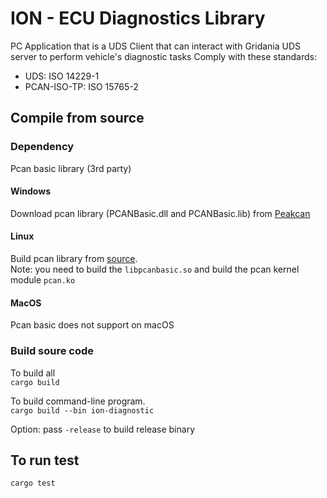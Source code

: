 # ION - ECU Diagnostics Library

PC Application that is a UDS Client that can interact with Gridania UDS server to perform vehicle's diagnostic tasks
Comply with these standards:  
 - UDS: ISO 14229-1  
 - PCAN-ISO-TP: ISO 15765-2 

## Compile from source

### Dependency

Pcan basic library (3rd party)

#### Windows

Download pcan library (PCANBasic.dll and PCANBasic.lib) from [Peakcan](https://www.peak-system.com/PCAN-Basic.239.0.html?&L=1)  

#### Linux

Build pcan library from [source](https://github.com/Ion-Mobility/PeakCanLib).  
Note: you need to build the `libpcanbasic.so` and build the pcan kernel module `pcan.ko`

#### MacOS

Pcan basic does not support on macOS

### Build soure code

To build all  
`cargo build`

To build command-line program.  
`cargo build --bin ion-diagnostic`  

Option: pass `-release` to build release binary

## To run test

`cargo test`